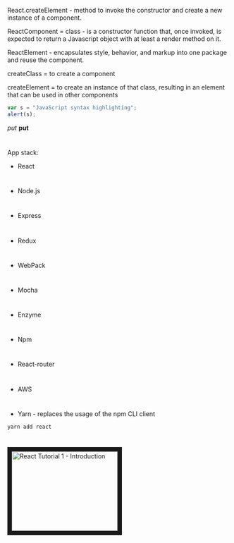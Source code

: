 React.createElement - method to invoke the constructor and create a new instance of a component.

ReactComponent = class - is a constructor function that, once invoked, is expected to return a Javascript object with at least a render method on it.

ReactElement - encapsulates style, behavior, and markup into one package and reuse the component.

createClass = to create a component

createElement = to create an instance of that class, resulting in an element that can be used in other components

```javascript
var s = "JavaScript syntax highlighting";
alert(s);
```


*put*
 **put**
#

App stack:

 * React

#

 * Node.js

#

 * Express

#

 * Redux

#

 * WebPack

#

 * Mocha

#

 * Enzyme

#

 * Npm

#

 * React-router

#

 * AWS

#

 * Yarn - replaces the usage of the npm CLI client 
```shell
yarn add react
```
#



<a href="http://www.youtube.com/watch?feature=player_embedded&v=YOUTUBE_VIDEO_ID_HERE
" target="_blank"><img src="http://img.youtube.com/vi/v=4ZAEBxGipoA/0.jpg" 
alt="React Tutorial 1 - Introduction" width="240" height="180" border="10" /></a>
